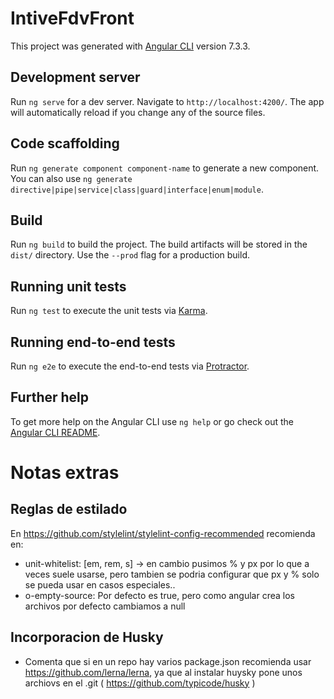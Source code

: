 # IntiveFdvFront

This project was generated with [Angular CLI](https://github.com/angular/angular-cli) version 7.3.3.

## Development server

Run `ng serve` for a dev server. Navigate to `http://localhost:4200/`. The app will automatically reload if you change any of the source files.

## Code scaffolding

Run `ng generate component component-name` to generate a new component. You can also use `ng generate directive|pipe|service|class|guard|interface|enum|module`.

## Build

Run `ng build` to build the project. The build artifacts will be stored in the `dist/` directory. Use the `--prod` flag for a production build.

## Running unit tests

Run `ng test` to execute the unit tests via [Karma](https://karma-runner.github.io).

## Running end-to-end tests

Run `ng e2e` to execute the end-to-end tests via [Protractor](http://www.protractortest.org/).

## Further help

To get more help on the Angular CLI use `ng help` or go check out the [Angular CLI README](https://github.com/angular/angular-cli/blob/master/README.md).


# Notas extras

## Reglas de estilado
En https://github.com/stylelint/stylelint-config-recommended recomienda en:
* unit-whitelist: [em, rem, s] -> en cambio pusimos % y px por lo que a veces suele usarse, pero tambien se podria configurar que px y % solo se pueda usar en casos especiales..
* o-empty-source: Por defecto es true, pero como angular crea los archivos por defecto cambiamos a null

## Incorporacion de Husky
* Comenta que si en un repo hay varios package.json recomienda usar https://github.com/lerna/lerna, ya que al instalar huysky pone unos archiovs en el .git ( https://github.com/typicode/husky )